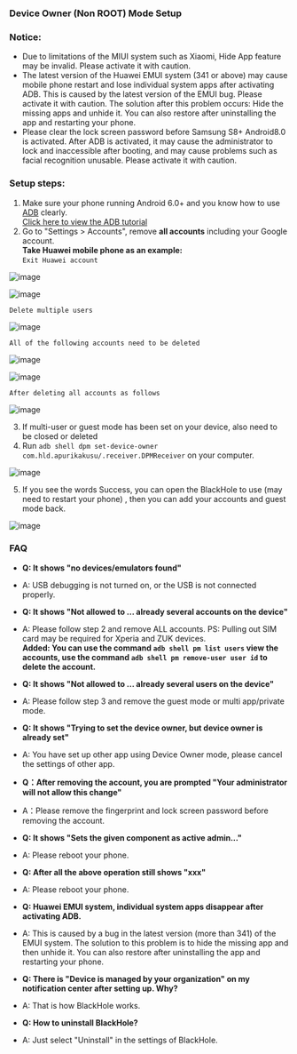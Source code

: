 ### Device Owner (Non ROOT) Mode Setup

### Notice:
- Due to limitations of the MIUI system such as Xiaomi, Hide App feature may be invalid. Please activate it with caution.
- The latest version of the Huawei EMUI system (341 or above) may cause mobile phone restart and lose individual system apps after activating ADB. This is caused by the latest version of the EMUI bug. Please activate it with caution. The solution after this problem occurs: Hide the missing apps and unhide it. You can also restore after uninstalling the app and restarting your phone.
- Please clear the lock screen password before Samsung S8+ Android8.0 is activated. After ADB is activated, it may cause the administrator to lock and inaccessible after booting, and may cause problems such as facial recognition unusable. Please activate it with caution.

### Setup steps:
1. Make sure your phone running Android  6.0+ and you know how to use [ADB](https://www.xda-developers.com/install-adb-windows-macos-linux/) clearly.
</br>[Click here to view the ADB tutorial](https://www.xda-developers.com/install-adb-windows-macos-linux/)
2. Go to "Settings > Accounts", remove **all accounts** including your Google account.
</br>**Take Huawei mobile phone as an example:**
</br>` Exit Huawei account `

![image](https://github.com/kaku2015/BlackHoleDocs/blob/master/images/delete_account_1.jpg)

![image](https://github.com/kaku2015/BlackHoleDocs/blob/master/images/delete_account_2.jpg)

` Delete multiple users `

![image](https://github.com/kaku2015/BlackHoleDocs/blob/master/images/delete_account_3.jpg)

` All of the following accounts need to be deleted `

![image](https://github.com/kaku2015/BlackHoleDocs/blob/master/images/delete_account_4.jpg)

![image](https://github.com/kaku2015/BlackHoleDocs/blob/master/images/delete_account_5.jpg)

` After deleting all accounts as follows `

![image](https://github.com/kaku2015/BlackHoleDocs/blob/master/images/delete_account_6.jpg)

3. If multi-user or guest mode has been set on your device, also need to be closed or deleted
4. Run ```adb shell dpm set-device-owner com.hld.apurikakusu/.receiver.DPMReceiver``` on your computer.

![image](https://github.com/kaku2015/BlackHoleDocs/blob/master/images/cmd_1.png)

5. If you see the words Success, you can open the BlackHole to use (may need to restart your phone) , then you can add your accounts and guest mode back.

![image](https://github.com/kaku2015/BlackHoleDocs/blob/master/images/cmd_2.png)

### FAQ

- **Q: It shows "no devices/emulators found"**
- A: USB debugging is not turned on, or the USB is not connected properly.

- **Q: It shows "Not allowed to ... already several accounts on the device"**
- A: Please follow step 2 and remove ALL accounts. PS: Pulling out SIM card may be required for Xperia and ZUK devices.
</br>**Added: You can use the command ```adb shell pm list users``` view the accounts, use the command ```adb shell pm remove-user user id``` to delete the account.**

- **Q: It shows "Not allowed to ... already several users on the device"**
- A: Please follow step 3 and remove the guest mode or multi app/private mode.

- **Q: It shows "Trying to set the device owner, but device owner is already set"**
- A: You have set up other app using Device Owner mode, please cancel the settings of other app.

- **Q：After removing the account, you are prompted "Your administrator will not allow this change"**
- A：Please remove the fingerprint and lock screen password before removing the account.

- **Q: It shows "Sets the given component as active admin..."**
- A: Please reboot your phone.

- **Q: After all the above operation still shows "xxx"**
- A: Please reboot your phone.

- **Q: Huawei EMUI system, individual system apps disappear after activating ADB.**
- A: This is caused by a bug in the latest version (more than 341) of the EMUI system. The solution to this problem is to hide the missing app and then unhide it. You can also restore after uninstalling the app and restarting your phone.

- **Q: There is "Device is managed by your organization" on my notification center after setting up. Why?**
- A: That is how BlackHole works.

- **Q: How to uninstall BlackHole?**
- A: Just select "Uninstall" in the settings of BlackHole.


